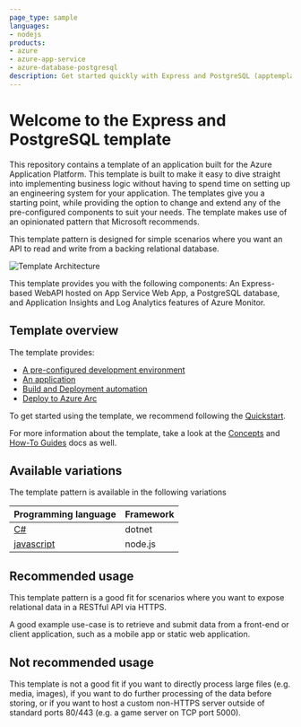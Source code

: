 ```yaml
---
page_type: sample
languages:
- nodejs
products:
- azure
- azure-app-service
- azure-database-postgresql
description: Get started quickly with Express and PostgreSQL (apptemplate)
---
```


# Welcome to the Express and PostgreSQL template

This repository contains a template of an application built for the Azure Application Platform. This template is built to make it easy to dive straight into implementing business logic without having to spend time on setting up an engineering system for your application. The templates give you a starting point, while providing the option to change and extend any of the pre-configured components to suit your needs. The template makes use of an opinionated pattern that Microsoft recommends.

This template pattern is designed for simple scenarios where you want an API to read and write from a backing relational database.

  ![Template Architecture](docs/assets/pattern.png)

This template provides you with the following components: An Express-based WebAPI hosted on App Service Web App, a PostgreSQL database, and Application Insights and Log Analytics features of Azure Monitor.

## Template overview

The template provides:
- [A pre-configured development environment](/docs/concepts.md#development-environment)
- [An application](/docs/concepts.md#the-application)
- [Build and Deployment automation](/docs/concepts.md#build-and-deployment)
- [Deploy to Azure Arc](/docs/azure_arc.md)

To get started using the template, we recommend following the [Quickstart](docs/quickstart.md).

For more information about the template, take a look at the [Concepts](docs/concepts.md) and [How-To Guides](docs/how-to-guides.md) docs as well.

## Available variations

The template pattern is available in the following variations

| Programming language | Framework |
| -------------------- | --------- |
| [C#](https://aka.ms/webapi-plus-database-dotnet)               | dotnet    |
| [javascript](/README.md)       | node.js   |

## Recommended usage

This template pattern is a good fit for scenarios where you want to expose relational data in a RESTful API via HTTPS.

A good example use-case is to retrieve and submit data from a front-end or client application, such as a mobile app or static web application.

## Not recommended usage

This template is not a good fit if you want to directly process large files (e.g. media, images), if you want to do further processing of the data before storing, or if you want to host a custom non-HTTPS server outside of standard ports 80/443 (e.g. a game server on TCP port 5000).

